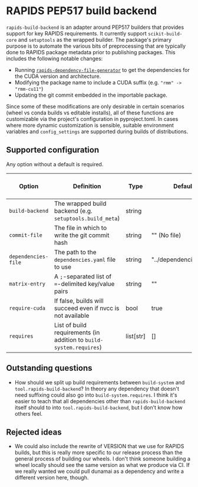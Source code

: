 # RAPIDS PEP517 build backend

`rapids-build-backend` is an adapter around PEP517 builders that provides support for key RAPIDS requirements.
It currently support `scikit-build-core` and `setuptools` as the wrapped builder.
The package's primary purpose is to automate the various bits of preprocessing that are typically done to RAPIDS package metadata prior to publishing packages.
This includes the following notable changes:
- Running [`rapids-dependency-file-generator`](https://github.com/rapidsai/dependency-file-generator) to get the dependencies for the CUDA version and architecture.
- Modifying the package name to include a CUDA suffix (e.g. `"rmm" -> "rmm-cu11"`)
- Updating the git commit embedded in the importable package.

Since some of these modifications are only desirable in certain scenarios (wheel vs conda builds vs editable installs), all of these functions are customizable via the project's configuration in pyproject.toml.
In cases where more dynamic customization is sensible, suitable environment variables and `config_settings` are supported during builds of distributions.

## Supported configuration

Any option without a default is required.

| Option                | Definition                                                          | Type           | Default                | Supports dynamic modification |
|-----------------------|---------------------------------------------------------------------|----------------|------------------------|-------------------------------|
| `build-backend`       | The wrapped build backend (e.g. `setuptools.build_meta`)            | string         |                        | N                             |
| `commit-file`         | The file in which to write the git commit hash                      | string         | "" (No file)           | N                             |
| `dependencies-file`   | The path to the `dependencies.yaml` file to use                     | string         | "../dependencies.yaml" | Y                             |
| `matrix-entry`        | A `;`-separated list of `=`-delimited key/value pairs               | string         | ""                     | Y                             |
| `require-cuda`        | If false, builds will succeed even if nvcc is not available         | bool           | true                   | Y                             |
| `requires`            | List of build requirements (in addition to `build-system.requires`) | list[str]      | []                     | N                             |


## Outstanding questions

- How should we split up build requirements between `build-system` and `tool.rapids-build-backend`? In theory any dependency that doesn't need suffixing could also go into `build-system.requires`. I think it's easier to teach that all dependencies other than `rapids-build-backend` itself should to into `tool.rapids-build-backend`, but I don't know how others feel.

## Rejected ideas

- We could also include the rewrite of VERSION that we use for RAPIDS builds, but this is really more specific to our release process than the general process of building our wheels. I don't think someone building a wheel locally should see the same version as what we produce via CI. If we really wanted we could pull dunamai as a dependency and write a different version here, though.

